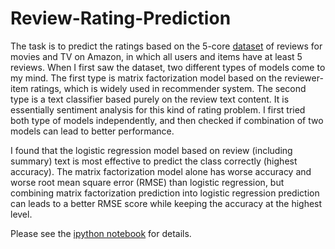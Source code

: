 # Review-Rating-Prediction

The task is to predict the ratings based on the 5-core [dataset](http://jmcauley.ucsd.edu/data/amazon/) of reviews for movies and TV on Amazon, in which all users and items have at least 5 reviews. When I first saw the dataset, two different types of models come to my mind. The first type is matrix factorization model based on the reviewer-item ratings, which is widely used in recommender system. The second type is a text classifier based purely on the review text content. It is essentially sentiment analysis for this kind of rating problem. I  first tried both type of models independently, and then checked if combination of two models can lead to better performance. 

I found that the logistic regression model based on review (including summary) text is most effective to predict the class correctly (highest accuracy). The matrix factorization model alone has worse accuracy and worse root mean square error (RMSE) than logistic regression, but combining matrix factorization prediction into logistic regression prediction can leads to a better RMSE score while keeping the accuracy at the highest level.

Please see the [ipython notebook](https://github.com/seedlingfl/Review-Rating-Prediction/RatingPrediction_YuheZhang.ipynb) for details.
